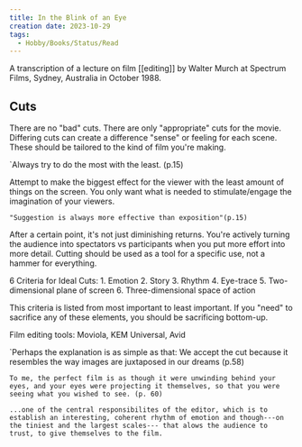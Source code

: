 ```yaml
---
title: In the Blink of an Eye
creation date: 2023-10-29
tags:
  - Hobby/Books/Status/Read
---
```

A transcription of a lecture on film [[editing]] by Walter Murch at Spectrum Films, Sydney, Australia in October 1988.


## Cuts
There are no "bad" cuts. There are only "appropriate" cuts for the movie. 
Differing cuts can create a difference "sense" or feeling for each scene. These should be tailored to the kind of film you're making.

`Always try to do the most with the least. (p.15)

Attempt to make the biggest effect for the viewer with the least amount of things on the screen. You only want what is needed to stimulate/engage the imagination of your viewers. 

`"Suggestion is always more effective than exposition"(p.15)`

After a certain point, it's not just diminishing returns. You're actively turning the audience into spectators vs participants when you put more effort into more detail.
Cutting should be used as a tool for a specific use, not a hammer for everything.

6 Criteria for Ideal Cuts: 
	1. Emotion
	2. Story
	3. Rhythm
	4. Eye-trace
	5. Two-dimensional plane of screen
	6. Three-dimensional space of action

This criteria is listed from most important to least important. If you "need" to sacrifice any of these elements, you should be sacrificing bottom-up.

Film editing tools: Moviola, KEM Universal, Avid

`Perhaps the explanation is as simple as that: We accept the cut because it resembles the way images are juxtaposed in our dreams (p.58)

`To me, the perfect film is as though it were unwinding behind your eyes, and your eyes were projecting it themselves, so that you were seeing what you wished to see. (p. 60)`

`...one of the central responsibilites of the editor, which is to establish an interesting, coherent rhythm of emotion and though---on the tiniest and the largest scales--- that alows the audience to trust, to give themselves to the film.`